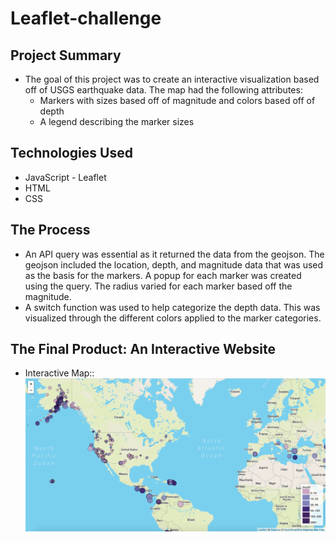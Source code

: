 # Leaflet-challenge
## Project Summary

* The goal of this project was to create an interactive visualization based off of USGS earthquake data. The map had the following attributes:
  * Markers with sizes based off of magnitude and colors based off of depth
  * A legend describing the marker sizes

## Technologies Used

* JavaScript - Leaflet
* HTML
* CSS

## The Process

* An API query was essential as it returned the data from the geojson. The geojson included the location, depth, and magnitude data that was used as the basis for the markers. A popup for each marker was created using the query. The radius varied for each marker based off the magnitude.
* A switch function was used to help categorize the depth data. This was visualized through the different colors applied to the marker categories.

## The Final Product: An Interactive Website
* Interactive Map::
 ![Map](Images/Map.png)

